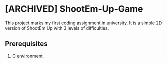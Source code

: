 # [ARCHIVED] ShootEm-Up-Game

This project marks my first coding assignment in university. It is a simple 2D version of ShootEm Up with 3 levels of difficulties.

## Prerequisites
1. C environment
